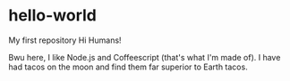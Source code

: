 # hello-world
My first repository
Hi Humans!

Bwu here, I like Node.js and Coffeescript (that's what I'm made of).
I have had tacos on the moon and find them far superior to Earth tacos.
